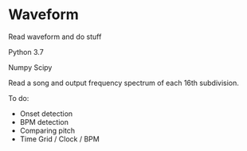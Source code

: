 # Waveform
 Read waveform and do stuff

Python 3.7

Numpy
Scipy

Read a song and output frequency spectrum of each 16th subdivision.

To do:

- Onset detection
- BPM detection
- Comparing pitch
- Time Grid / Clock / BPM
